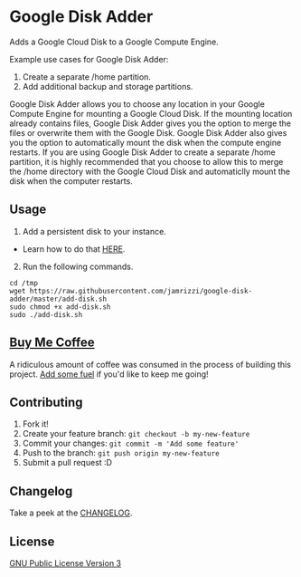 # Google Disk Adder
Adds a Google Cloud Disk to a Google Compute Engine.

Example use cases for Google Disk Adder:

1. Create a separate /home partition.
2. Add additional backup and storage partitions.

Google Disk Adder allows you to choose any location in your Google Compute Engine for mounting a Google Cloud Disk. If the mounting location already contains files, Google Disk Adder gives you the option to merge the files or overwrite them with the Google Disk. Google Disk Adder also gives you the option to automatically mount the disk when the compute engine restarts. If you are using Google Disk Adder to create a separate /home partition, it is highly recommended that you choose to allow this to merge the /home directory with the Google Cloud Disk and automaticlly mount the disk when the computer restarts.

## Usage
1. Add a persistent disk to your instance.
  * Learn how to do that [HERE](https://cloud.google.com/compute/docs/disks/add-persistent-disk#create_disk).
2. Run the following commands.
```
cd /tmp
wget https://raw.githubusercontent.com/jamrizzi/google-disk-adder/master/add-disk.sh
sudo chmod +x add-disk.sh
sudo ./add-disk.sh
```

## [Buy Me Coffee](http://jamrizzi.com/buy-me-coffee)
A ridiculous amount of coffee was consumed in the process of building this project. [Add some fuel](http://jamrizzi.com/buy-me-coffee) if you'd like to keep me going!


## Contributing
1. Fork it!
2. Create your feature branch: `git checkout -b my-new-feature`
3. Commit your changes: `git commit -m 'Add some feature'`
4. Push to the branch: `git push origin my-new-feature`
5. Submit a pull request :D

## Changelog
Take a peek at the [CHANGELOG](https://github.com/jamrizzi/google-disk-adder/blob/master/CHANGELOG.md).

## License
[GNU Public License Version 3](https://raw.githubusercontent.com/jamrizzi/google-disk-adder/master/LICENSE)
